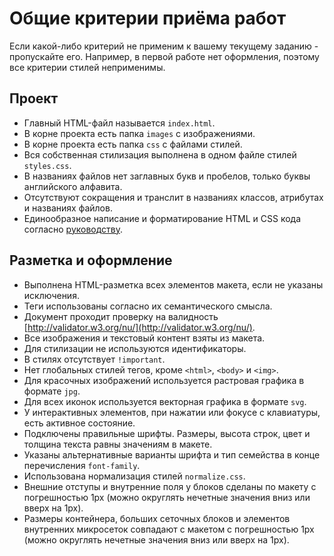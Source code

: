 # Общие критерии приёма работ

Если какой-либо критерий не применим к вашему текущему заданию - пропускайте
его. Например, в первой работе нет оформления, поэтому все критерии стилей
неприменимы.

## Проект

- Главный HTML-файл называется `index.html`.
- В корне проекта есть папка `images` с изображениями.
- В корне проекта есть папка `css` с файлами стилей.
- Вся собственная стилизация выполнена в одном файле стилей `styles.css`.
- В названиях файлов нет заглавных букв и пробелов, только буквы английского
  алфавита.
- Отсутствуют сокращения и транслит в названиях классов, атрибутах и названиях
  файлов.
- Единообразное написание и форматирование HTML и CSS кода согласно
  [руководству](http://sadcitizen.me/code-guide/).

## Разметка и оформление

- Выполнена HTML-разметка всех элементов макета, если не указаны исключения.
- Теги использованы согласно их семантического смысла.
- Документ проходит проверку на валидность
  [http://validator.w3.org/nu/](http://validator.w3.org/nu/).
- Все изображения и текстовый контент взяты из макета.
- Для стилизации не используются идентификаторы.
- В стилях отсутствует `!important`.
- Нет глобальных стилей тегов, кроме `<html>`, `<body>` и `<img>`.
- Для красочных изображений используется растровая графика в формате `jpg`.
- Для всех иконок используется векторная графика в формате `svg`.
- У интерактивных элементов, при нажатии или фокусе с клавиатуры, есть активное
  состояние.
- Подключены правильные шрифты. Размеры, высота строк, цвет и толщина текста
  равны значениям в макете.
- Указаны альтернативные варианты шрифта и тип семейства в конце перечисления
  `font-family`.
- Использована нормализация стилей `normalize.css`.
- Внешние отступы и внутренние поля у блоков сделаны по макету с погрешностью
  1px (можно округлять нечетные значения вниз или вверх на 1px).
- Размеры контейнера, больших сеточных блоков и элементов внутренних микросеток
  совпадают с макетом с погрешностью 1px (можно округлять нечетные значения вниз
  или вверх на 1px).

